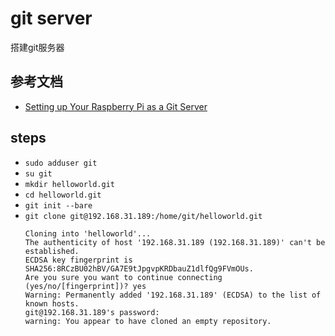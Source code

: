 # git server

搭建git服务器

## 参考文档

* [Setting up Your Raspberry Pi as a Git Server](https://www.sitepoint.com/setting-up-your-raspberry-pi-as-a-git-server/)

## steps

* `sudo adduser git`
* `su git`
* `mkdir helloworld.git`
* `cd helloworld.git`
* `git init --bare`
* `git clone git@192.168.31.189:/home/git/helloworld.git`
  ```
  Cloning into 'helloworld'...
  The authenticity of host '192.168.31.189 (192.168.31.189)' can't be established.
  ECDSA key fingerprint is SHA256:8RCzBU02hBV/GA7E9tJpgvpKRDbauZ1dlfQg9FVmOUs.
  Are you sure you want to continue connecting (yes/no/[fingerprint])? yes
  Warning: Permanently added '192.168.31.189' (ECDSA) to the list of known hosts.
  git@192.168.31.189's password:
  warning: You appear to have cloned an empty repository.
  ```